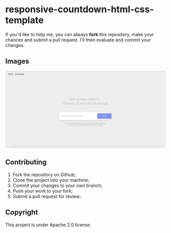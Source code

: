 # responsive-countdown-html-css-template

If you'd like to help me, you can always **fork** this repository, make your chances and submit a pull request. I'll then evaluate and commit your changes.

Images
------------

![alt text](img/image.png "Site Preview")

Contributing
-------------

1. Fork the repository on Github;
2. Clone the project into your machine;
3. Commit your changes to your own branch;
4. Push your work to your fork;
5. Submit a pull request for review;

Copyright
-------------

This project is under Apache 2.0 license.